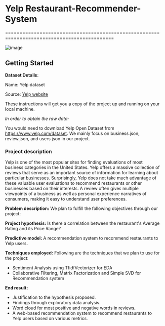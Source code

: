 # Yelp Restaurant-Recommender-System
============================================================================================

![image](https://user-images.githubusercontent.com/91350558/208996981-f6222a9d-e6c8-4119-977f-a1cbf132e07f.png)

## Getting Started

<b> Dataset Details:</b>

Name: Yelp dataset 

Source: [Yelp website](https://www.yelp.com/datase)

These instructions will get you a copy of the project up and running on your local machine.

 *In order to obtain the raw data:*
  
 You would need to download Yelp Open Dataset from https://www.yelp.com/dataset. We mainly focus on business.json, review.json, and        users.json in our project.
 
### Project description ###
Yelp is one of the most popular sites for finding evaluations of most business categories in the United States. Yelp offers a massive collection of reviews that serve as an important source of information for learning about particular businesses. Surprisingly, Yelp does not take much advantage of these valuable user evaluations to recommend restaurants or other businesses based on their interests. A review often gives multiple viewpoints of a business as well as personal experience narratives of consumers, making it easy to understand user preferences. 

**Problem description:**  We plan to fulfill the following objectives through our project:

**Project hypothesis:**  Is there a correlation between the restaurant's Average Rating and its Price Range?

**Predictive model:** A recommendation system to recommend restaurants to Yelp users.

**Techniques employed:**  Following are the techniques that we plan to use for the project:
* Sentiment Analysis using TfidfVectorizer for EDA
* Collaborative Filtering, Matrix Factorization and Simple SVD for Recommendation system

**End result:** 

* Justification to the hypothesis proposed.
* Findings through exploratory data analysis.
* Word cloud for most positive and negative words in reviews.
* A web-based recommendation system to recommend restaurants to Yelp users based on various metrics.

